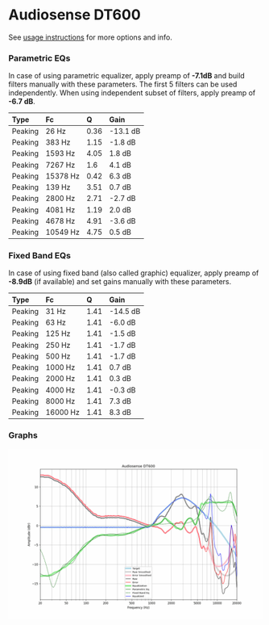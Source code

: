 # Audiosense DT600
See [usage instructions](https://github.com/jaakkopasanen/AutoEq#usage) for more options and info.

### Parametric EQs
In case of using parametric equalizer, apply preamp of **-7.1dB** and build filters manually
with these parameters. The first 5 filters can be used independently.
When using independent subset of filters, apply preamp of **-6.7 dB**.

| Type    | Fc       |    Q | Gain     |
|:--------|:---------|:-----|:---------|
| Peaking | 26 Hz    | 0.36 | -13.1 dB |
| Peaking | 383 Hz   | 1.15 | -1.8 dB  |
| Peaking | 1593 Hz  | 4.05 | 1.8 dB   |
| Peaking | 7267 Hz  | 1.6  | 4.1 dB   |
| Peaking | 15378 Hz | 0.42 | 6.3 dB   |
| Peaking | 139 Hz   | 3.51 | 0.7 dB   |
| Peaking | 2800 Hz  | 2.71 | -2.7 dB  |
| Peaking | 4081 Hz  | 1.19 | 2.0 dB   |
| Peaking | 4678 Hz  | 4.91 | -3.6 dB  |
| Peaking | 10549 Hz | 4.75 | 0.5 dB   |

### Fixed Band EQs
In case of using fixed band (also called graphic) equalizer, apply preamp of **-8.9dB**
(if available) and set gains manually with these parameters.

| Type    | Fc       |    Q | Gain     |
|:--------|:---------|:-----|:---------|
| Peaking | 31 Hz    | 1.41 | -14.5 dB |
| Peaking | 63 Hz    | 1.41 | -6.0 dB  |
| Peaking | 125 Hz   | 1.41 | -1.5 dB  |
| Peaking | 250 Hz   | 1.41 | -1.7 dB  |
| Peaking | 500 Hz   | 1.41 | -1.7 dB  |
| Peaking | 1000 Hz  | 1.41 | 0.7 dB   |
| Peaking | 2000 Hz  | 1.41 | 0.3 dB   |
| Peaking | 4000 Hz  | 1.41 | -0.3 dB  |
| Peaking | 8000 Hz  | 1.41 | 7.3 dB   |
| Peaking | 16000 Hz | 1.41 | 8.3 dB   |

### Graphs
![](./Audiosense%20DT600.png)